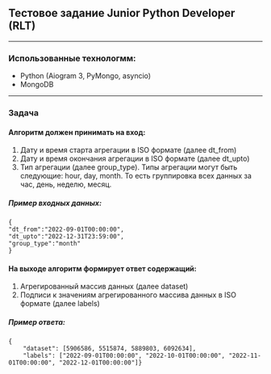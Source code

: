 ## Тестовое задание Junior Python Developer (RLT)

<hr>

### Использованные технологмм:
* Python (Aiogram 3, PyMongo, asyncio)
* MongoDB

<hr>

### Задача
#### Алгоритм должен принимать на вход:
1. Дату и время старта агрегации в ISO формате (далее dt_from)
2. Дату и время окончания агрегации в ISO формате (далее dt_upto)
3. Тип агрегации (далее group_type). Типы агрегации могут быть следующие: hour, day, month. То есть группировка всех данных за час, день, неделю, месяц.

##### Пример входных данных:
```
{
"dt_from":"2022-09-01T00:00:00",
"dt_upto":"2022-12-31T23:59:00",
"group_type":"month"
}
```

#### На выходе алгоритм формирует ответ содержащий:
1. Агрегированный массив данных (далее dataset)
2. Подписи к значениям агрегированного массива данных в ISO формате (далее labels)

##### Пример ответа:

```
{
    "dataset": [5906586, 5515874, 5889803, 6092634], 
    "labels": ["2022-09-01T00:00:00", "2022-10-01T00:00:00", "2022-11-01T00:00:00", "2022-12-01T00:00:00"]}
```
